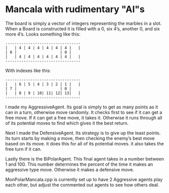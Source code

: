 # Mancala with rudimentary "AI"s


The board is simply a vector of integers representing the marbles in a slot. When a Board is constructed it is filled with a 0, six 4’s, another 0, and six more 4’s. Looks something like this:
```
---------------------------------
|   | 4 | 4 | 4 | 4 | 4 | 4 |   |
| 0 |		            | 0 |
|   | 4 | 4 | 4 | 4 | 4 | 4 |   |
---------------------------------
```
With indexes like this:
```
---------------------------------
|   | 6 | 5 | 4 | 3 | 2 | 1 |   |
| 7 |		            | 0 |
|   | 8 | 9 | 10| 11| 12| 13|   |
---------------------------------
```
I made my AggressiveAgent. Its goal is simply to get as many points as it can in a turn, otherwise move randomly. It checks first to see if it can get a free move. If it can get a free move, it takes it. Otherwise it runs through all of its potential moves to find which gives it the best return.
	
Next I made the DefensiveAgent. Its strategy is to give up the least points. Its turn starts by making a move, then checking the enemy’s best move based on its move. it does this for all of its potential moves. it also takes the free turn if it can.

Lastly there is the BiPolarAgent. This final agent takes in a number between 1 and 100. This number determines the percent of the time it makes an aggressive type move. Otherwise it makes a defensive move.

MonPolarMancala.cpp is currently set up to have 2 Aggressive agents play each other, but adjust the commented out agents to see how others deal.
